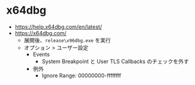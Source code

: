 # x64dbg
- https://help.x64dbg.com/en/latest/
- https://x64dbg.com/
  - 展開後、`release\x96dbg.exe` を実行
  - オプション > ユーザー設定
    - Events
      - System Breakpoint と User TLS Callbacks のチェックを外す
    - 例外
      - Ignore Range: 00000000-ffffffff

#
